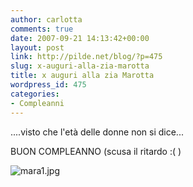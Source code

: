 ```yaml
---
author: carlotta
comments: true
date: 2007-09-21 14:13:42+00:00
layout: post
link: http://pilde.net/blog/?p=475
slug: x-auguri-alla-zia-marotta
title: x auguri alla zia Marotta
wordpress_id: 475
categories:
- Compleanni
---
```


....visto che l'età delle donne non si dice...

BUON COMPLEANNO (scusa il ritardo :( )




![mara1.jpg](http://pilde.net/blog/wp-content/uploads/2007/09/mara1.jpg)





